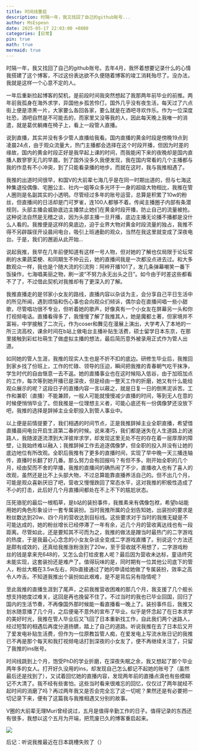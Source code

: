 ```yaml
---
title: 时间线重启
description: 时隔一年，我又找回了自己的github账号...
author: MsEspeon
date: 2025-05-17 22:03:00 +0800
categories: [日常]
pin: true
math: true
mermaid: true
---
```


时隔一年，我又找回了自己的github账号。去年4月，我怀着想要记录什么的心情我搭建了这个博客，不过这份表达欲不久便随着博客的竣工消耗殆尽了。没办法，我就是这样一个心意不定的人。

一年后重新捡起博客的契机，是前段时间我突然想起了我那两年前毕业的前推。两年前我孤身在海外求学，异国他乡孤苦伶仃。国外几乎没有夜生活，每天过了六点街上便是漆黑一片，大家要么各回各家，要么就是在酒吧寻欢作乐。作为一位深度社恐，酒吧自然是不可能去的，而家里又没等我的人，因此每天晚上我唯一的消遣，就是葛优躺瘫在椅子上，看上一段管人直播。

说到直播，其实并没有多少管人直播给我看。国内直播的黄金时段是傍晚19点到凌晨24点，由于观众流量大，热门主播都会选择在这个时段开播，但因为时差的缘故，国内的黄金时段正好是我早起上课的时间，而我能闲下来的夜晚却是国内直播人数寥寥无几的早晨。到了国外没多久我便发现，我在国内常看的几个主播都与我的作息有不小冲突，到了只能看录播的地步。而就在这时，我与我推相遇了。

我推的出道时间很早，和国V的大前辈七海几乎是在同一时期出道的，但与七海这种集退役偶像、宅圈公主、社内一姐等众多光环于一身的超级大物相比，我推在管人圈则是名副其实的小透明。尽管经过多年的账号运营，总算是积累了10w的粉丝，但直播间的日活却是门可罗雀，连100人都够不着。传闻主播圈子内部有条潜规则，头部主播会威胁底边主播禁止她们在黄金时段开播，防止自己的流量被抢。这种说法自然是无稽之谈，因为头部主播一旦开播，底边主播无论播不播都是没什么人看的。我推便是这样的臭底边，迫于业界大物对黄金时段流量的独占，我推不得不另辟蹊径开设晨间电台，吸引上班通勤的观众，当然在我这里就变成了深夜电台。于是，我们的邂逅从此开始...

说起我推，我早在几年前便知道有这样一号人物，但对她的了解也仅局限于论坛常刷的水果蔬菜梗、和同期生不仲云云，她的直播间我是一次都没点进去过。和大多数观众一样，我也是个随大流的引流狗：阿梓开播101了，发几条弹幕嘲笑一番下饭操作，七海唱美丽之物，刷一波“不努力永无出头之日”。如今由于时差这些都看不了了，不过借此契机对我推却有了更深入的了解。

我推直播走的是邻家小女友的路线，直播内容以杂谈为主，会分享自己平日生活中的所见所闻，遇到烦恼和伤心事也会向观众们倾诉，偶尔会在直播间唱一些小甜歌，尽管唱功很不专业，但听着她的歌声，好像真有一个小女友在屏幕另一头和你打视频电话。直播看得多了，我慢慢了解了我推其人，她是魔都土著，但家境并不富裕，中学接触了二次元，作为coser和舞见在漫展上演出，大学考入了本地的一所三流高校，课余时间在b站上做电台主播补贴生活费，硕士留学日本东京，在那里接触到彩虹社萌生了做虚拟主播的想法，最后简历意外被录用正式作为管人出道。

如同她的管人生涯，我推的现实人生也是不折不扣的底边。研修生毕业后，我推回到家乡找了份班上，工作的忙碌、领导的压迫，瞬间把我推的青春朝气吃干抹净，学生时代的自由惬意一去不返。她的直播事业也在这时候陷入低谷，由于加班加点的工作，每次等到她开播已是深夜，但是经由一整天工作的折磨，她又有什么能给观众展示的呢？这段日子的直播内容一言以蔽之，就是日复一日的倒黑泥诉苦。工作和兼职（直播）不能兼顾，一般人可能就慢慢减少直播的时间，等到无人在意的时候便悄悄毕业了。但我推是一位理想主义者，可能心底还有一份偶像梦还没放下吧，我推的选择是辞掉主业全职投入到管人事业中。

以上便是前情提要了，我们相遇的时间节点，正是我推辞掉主业全职直播，希望借直播晨间电台开启生涯第二春的时候。说来凑巧，我们都是迷失在人生道路上的迷路人，我随波逐流漂到大洋彼岸求学，却发现这里无处不在的存在着一层厚厚的障壁，让我始终难以融入；我推辞掉工作去追逐偶像梦，但全职的投入并没有让她的底边地位有所改观。全职后我推有了更多的直播时间，实现了早中晚一天三播连轴传，直播时长翻了好几番。那么努力会有回报吗？有但不多。刚开始全职的几个月，经由契而不舍的早播，我推的直播间的确热闹了不少，直播收入也有了喜人的改观，虽然还是比不上头部大物，不过总算能靠直播养活自己的。但不出几个月，可能是观众喜新厌旧了吧，营收又慢慢跌回了常态水平，这对我推的积极性造成了不小的打击，此后好几个月直播间都处在不上不下的尴尬状态。

压死骆驼的最后一根稻草，是b站的装扮事件，我推素来有偶像包袱，希望b站能用她的角色形象设计一套专属装扮。当时我推所属的企划告知她，出装扮的要求是粉丝数达到20w、四个月的营收达到目标线。这些要求对于当时的我推无疑是不可能达成的，她的粉丝增长已经停滞了一年有余，近几个月的营收离达线也有一段距离。尽管如此，还是要知其不可而为之，我推的做法是蹭当时最热门的二字游戏的热度，于是我最心心念念的小女友杂谈全变成二字游戏直播了。别说这个方法还是颇有成效的，还真给我推涨粉涨到了20w，至于营收就不用想了，二字游戏粉丝的钱是拿来充648的，又怎么会打给皮套人呢？最后因为营收未达标，童话终究未能实现，这套装扮还是难产了。值得玩味的是，同时期有一位其他公司底下的管人，粉丝大概在3.5w左右，阿b直接通过了她的申请给她做了专属装扮，效率之高令人咋舌。不知道我推出个装扮如此艰难，是不是背后另有隐情呢？

至此我推的直播生涯到了尾声，之前我推营收困难的那几个月，我支援了几个舰长想支持她度过难关，这回是再也挽留不住了。不过当时的我也已毕业回国，回归了国内的生活节奏，不再像国外那时候能一看直播看一晚上了。装扮事件后，我推又划水随意播了几个月，之后便毫不意外的宣布了毕业。似乎是怀念起了在日本求学的美好时光，我推在管人毕业后又飞回了日本重新找工作，自此我们两个迷路人，经过短暂的相遇后再度分道扬镳，踏上了自己的道路。听说我推在去了日本后又开了爱发电补贴生活费，但作为一位原教旨管人痴，在爱发电上写流水账日记的我推已不再是那个每天和我打视频电话打到深夜的小女友了，便不再继续关注了，只留了我推的ins账号。

时间线跳到上个月，饱受PhD的学业折磨，在深夜失眠之余，我又想起了那个毕业两年多的女人。打开好久没用的ins，却发现自己怎么都记不起她的账号了（虽然最后还是找到了），又试着回忆她的直播内容，发现两年前的直播点滴也有些模糊记不大清了。我不经有些害怕，这些当时看来很难忘的回忆，仅仅过了两年就经不起时间的消磨了吗？再过两年我又是否会完全忘了这一切呢？果然还是有必要把一切记录下来，便有了这篇我与我推相遇又分别的故事。

V圈的大前辈无理Muri曾经说过，五月是值得辛勤工作的日子。值得记录的东西还有很多，我想以这个五月为开端，把荒废已久的博客重启起来。

![](https://bbs.pku.edu.cn/attach/a5/38/a538e3ad8d6ddc13/SCR-20250517-tfak.png)

后记：听说我推最近在日本跳槽失败了（）